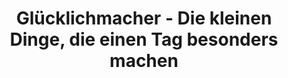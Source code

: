 ---
title: "Glücklichmacher - Die kleinen Dinge, die einen Tag besonders machen"
url: /kempen/gluecklichmacher-die-kleinen-dinge-die-einen-tag-besonders-machen/
shop: Raumausstattung
---